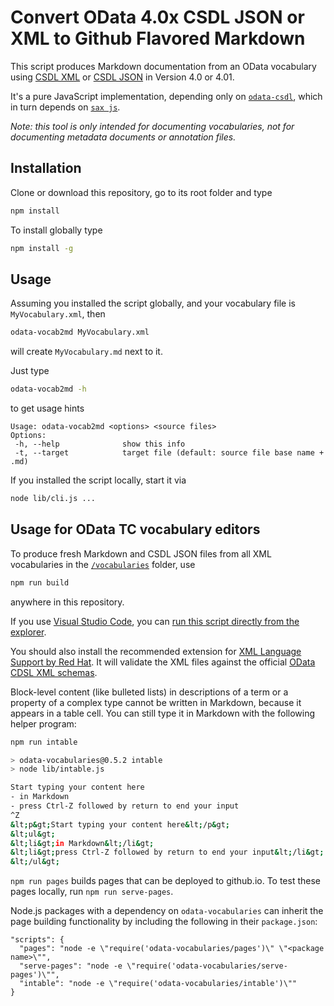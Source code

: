 # Convert OData 4.0x CSDL JSON or XML to Github Flavored Markdown

This script produces Markdown documentation from an OData vocabulary using [CSDL XML](http://docs.oasis-open.org/odata/odata-csdl-xml/v4.01/odata-csdl-xml-v4.01.html) or [CSDL JSON](http://docs.oasis-open.org/odata/odata-csdl-json/v4.01/odata-csdl-json-v4.01.html) in Version 4.0 or 4.01.

It's a pure JavaScript implementation, depending only on [`odata-csdl`](https://github.com/oasis-tcs/odata-csdl-schemas/tree/main/lib), which in turn depends on [`sax js`](https://www.npmjs.com/package/sax).

_Note: this tool is only intended for documenting vocabularies, not for documenting metadata documents or annotation files._

## Installation

Clone or download this repository, go to its root folder and type

```sh
npm install
```

To install globally type

```sh
npm install -g
```

## Usage

Assuming you installed the script globally, and your vocabulary file is `MyVocabulary.xml`, then

```sh
odata-vocab2md MyVocabulary.xml
```

will create `MyVocabulary.md` next to it.

Just type

```sh
odata-vocab2md -h
```

to get usage hints

```
Usage: odata-vocab2md <options> <source files>
Options:
 -h, --help              show this info
 -t, --target            target file (default: source file base name + .md)
```

If you installed the script locally, start it via

```sh
node lib/cli.js ...
```

## Usage for OData TC vocabulary editors

To produce fresh Markdown and CSDL JSON files from all XML vocabularies in the [`/vocabularies`](../vocabularies) folder, use

```sh
npm run build
```

anywhere in this repository.

If you use [Visual Studio Code](https://code.visualstudio.com/), you can [run this script directly from the explorer](https://code.visualstudio.com/docs/getstarted/tips-and-tricks#_run-npm-scripts-as-tasks-from-the-explorer).

You should also install the recommended extension for [XML Language Support by Red Hat](https://marketplace.visualstudio.com/items?itemName=redhat.vscode-xml). It will validate the XML files against the official [OData CDSL XML schemas](https://github.com/oasis-tcs/odata-csdl-schemas/tree/main/schemas).

Block-level content (like bulleted lists) in descriptions of a term or a property of a complex type
cannot be written in Markdown, because it appears in a table cell.
You can still type it in Markdown with the following helper program:
```sh
npm run intable

> odata-vocabularies@0.5.2 intable
> node lib/intable.js

Start typing your content here
- in Markdown
- press Ctrl-Z followed by return to end your input
^Z
&lt;p&gt;Start typing your content here&lt;/p&gt;
&lt;ul&gt;
&lt;li&gt;in Markdown&lt;/li&gt;
&lt;li&gt;press Ctrl-Z followed by return to end your input&lt;/li&gt;
&lt;/ul&gt;
```

`npm run pages` builds pages that can be deployed to github.io. To test these pages locally,
run `npm run serve-pages`.

Node.js packages with a dependency on `odata-vocabularies` can inherit the page building functionality
by including the following in their `package.json`:
```
"scripts": {
  "pages": "node -e \"require('odata-vocabularies/pages')\" \"<package name>\"",
  "serve-pages": "node -e \"require('odata-vocabularies/serve-pages')\"",
  "intable": "node -e \"require('odata-vocabularies/intable')\""
}
```
